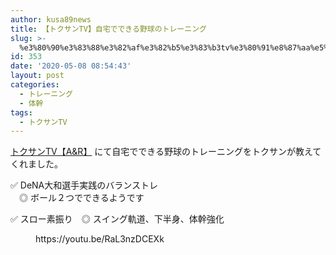 ```yaml
---
author: kusa89news
title: 【トクサンTV】自宅でできる野球のトレーニング
slug: >-
  %e3%80%90%e3%83%88%e3%82%af%e3%82%b5%e3%83%b3tv%e3%80%91%e8%87%aa%e5%ae%85%e3%81%a7%e3%81%a7%e3%81%8d%e3%82%8b%e9%87%8e%e7%90%83%e3%81%ae%e3%83%88%e3%83%ac%e3%83%bc%e3%83%8b%e3%83%b3%e3%82%b0
id: 353
date: '2020-05-08 08:54:43'
layout: post
categories:
  - トレーニング
  - 体幹
tags:
  - トクサンTV
---
```


[トクサンTV【A&R】](https://www.youtube.com/channel/UCfkM3u-0uSKADDitZLpXcfA) にて自宅でできる野球のトレーニングをトクサンが教えてくれました。

✅ DeNA大和選手実践のバランストレ  
　◎ ボール２つでできるようです

✅ スロー素振り　◎ スイング軌道、下半身、体幹強化

<figure class="wp-block-embed-youtube wp-block-embed is-type-video is-provider-youtube wp-embed-aspect-16-9 wp-has-aspect-ratio">

<div class="wp-block-embed__wrapper">https://youtu.be/RaL3nzDCEXk</div>

</figure>